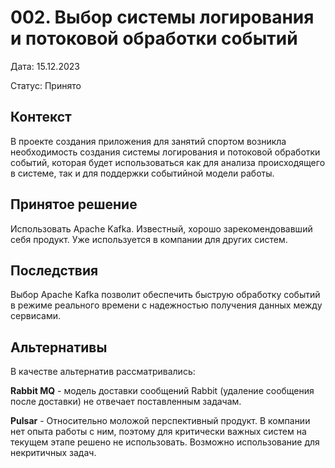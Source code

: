 # 002. Выбор системы логирования и потоковой обработки событий

Дата: 15.12.2023

Статус: Принято

## Контекст
В проекте создания приложения для занятий спортом возникла необходимость создания системы логирования и потоковой обработки событий, которая будет использоваться как для анализа происходящего в системе, так и для поддержки событийной модели работы. 

## Принятое решение
Использовать Apache Kafka. Известный, хорошо зарекомендовавший себя продукт. Уже используется в компании для других систем. 

## Последствия

Выбор Apache Kafka позволит обеспечить быструю обработку событий в режиме реального времени с надежностью получения данных между сервисами.  

## Альтернативы

В качестве альтернатив рассматривались:

**Rabbit MQ** - модель доставки сообщений Rabbit (удаление сообщения после доставки) не отвечает поставленным задачам.

**Pulsar** - Относительно моложой перспективный продукт. В компании нет опыта работы с ним, поэтому для критически важных систем на текущем этапе решено не использовать. Возможно использование для некритичных задач.